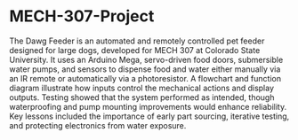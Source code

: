 # MECH-307-Project

The Dawg Feeder is an automated and remotely controlled pet feeder designed for large dogs, developed for MECH 307 at Colorado State University. It uses an Arduino Mega, servo-driven food doors, submersible water pumps, and sensors to dispense food and water either manually via an IR remote or automatically via a photoresistor. A flowchart and function diagram illustrate how inputs control the mechanical actions and display outputs. Testing showed that the system performed as intended, though waterproofing and pump mounting improvements would enhance reliability. Key lessons included the importance of early part sourcing, iterative testing, and protecting electronics from water exposure.
